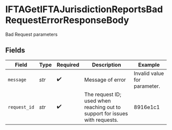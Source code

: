 # IFTAGetIFTAJurisdictionReportsBadRequestErrorResponseBody

Bad Request parameters


## Fields

| Field                                                                       | Type                                                                        | Required                                                                    | Description                                                                 | Example                                                                     |
| --------------------------------------------------------------------------- | --------------------------------------------------------------------------- | --------------------------------------------------------------------------- | --------------------------------------------------------------------------- | --------------------------------------------------------------------------- |
| `message`                                                                   | *str*                                                                       | :heavy_check_mark:                                                          | Message of error                                                            | Invalid value for parameter.                                                |
| `request_id`                                                                | *str*                                                                       | :heavy_check_mark:                                                          | The request ID; used when reaching out to support for issues with requests. | 8916e1c1                                                                    |